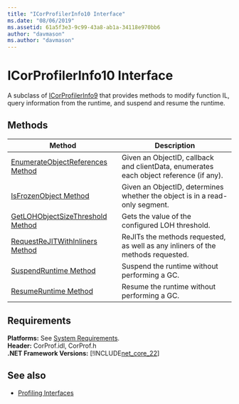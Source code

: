 ```yaml
---
title: "ICorProfilerInfo10 Interface"
ms.date: "08/06/2019"
ms.assetid: 61a5f3e3-9c99-43a8-ab1a-34118e970bb6
author: "davmason"
ms.author: "davmason"
---
```

# ICorProfilerInfo10 Interface

A subclass of [ICorProfilerInfo9](../../../../docs/framework/unmanaged-api/profiling/icorprofilerinfo9-interface.md) that provides methods to modify function IL, query information from the runtime, and suspend and resume the runtime.

## Methods  

| Method|Description|  
| ------------|-----------------|  
|[EnumerateObjectReferences Method](../../../../docs/framework/unmanaged-api/profiling/icorprofilerinfo10-enumerateobjectreferences-method.md)|Given an ObjectID, callback and clientData, enumerates each object reference (if any). |
|[IsFrozenObject Method](../../../../docs/framework/unmanaged-api/profiling/icorprofilerinfo10-isfrozenobject-method.md)|Given an ObjectID, determines whether the object is in a read-only segment. |
|[GetLOHObjectSizeThreshold Method](../../../../docs/framework/unmanaged-api/profiling/icorprofilerinfo10-getlohobjectsizethreshold-method.md)|Gets the value of the configured LOH threshold. |
|[RequestReJITWithInliners Method](../../../../docs/framework/unmanaged-api/profiling/icorprofilerinfo10-requestrejitwithinliners-method.md)| ReJITs the methods requested, as well as any inliners of the methods requested.  |
|[SuspendRuntime Method](../../../../docs/framework/unmanaged-api/profiling/icorprofilerinfo10-suspendruntime-method.md)| Suspend the runtime without performing a GC. |
|[ResumeRuntime Method](../../../../docs/framework/unmanaged-api/profiling/icorprofilerinfo10-resumeruntime-method.md)| Resume the runtime without performing a GC. |

## Requirements  
**Platforms:** See [System Requirements](../../../../docs/framework/get-started/system-requirements.md).  
**Header:** CorProf.idl, CorProf.h  
**.NET Framework Versions:** [!INCLUDE[net_core_22](../../../../includes/net-core-30-md.md)] 
## See also
- [Profiling Interfaces](../../../../docs/framework/unmanaged-api/profiling/profiling-interfaces.md)
